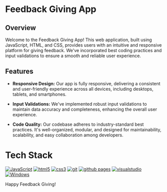 
# Feedback Giving App

## Overview

Welcome to the Feedback Giving App! This web application, built using JavaScript, HTML, and CSS, provides users with an intuitive and responsive platform for giving feedback. We've incorporated best coding practices and input validations to ensure a smooth and reliable user experience.

## Features

- **Responsive Design:** Our app is fully responsive, delivering a consistent and user-friendly experience across all devices, including desktops, tablets, and smartphones.

- **Input Validations:** We've implemented robust input validations to maintain data accuracy and completeness, enhancing the overall user experience.

- **Code Quality:** Our codebase adheres to industry-standard best practices. It's well-organized, modular, and designed for maintainability, scalability, and easy collaboration among developers.

# Tech Stack
[![JavaScript](https://img.shields.io/badge/JavaScript-323330?style=for-the-badge&logo=javascript&logoColor=F7DF1E)](https://developer.mozilla.org/en-US/docs/Web/JavaScript)
[![html5](https://img.shields.io/badge/HTML5-E34F26?style=for-the-badge&logo=html5&logoColor=white)](https://www.w3.org/html/)
[![css3](https://img.shields.io/badge/CSS3-1572B6?style=for-the-badge&logo=css3&logoColor=white)](https://www.w3schools.com/css/)
[![git](https://img.shields.io/badge/GIT-E44C30?style=for-the-badge&logo=git&logoColor=white)](https://git-scm.com/)
[![github pages](https://img.shields.io/badge/GitHub%20Pages-222222?style=for-the-badge&logo=GitHub%20Pages&logoColor=white)](https://pages.github.com/)
[![visualstudio](https://img.shields.io/badge/VSCode-0078D4?style=for-the-badge&logo=visual%20studio%20code&logoColor=white)](https://code.visualstudio.com/)
[![Windows](https://img.shields.io/badge/Windows-0078D6?style=for-the-badge&logo=windows&logoColor=white)](https://www.microsoft.com/)



Happy Feedback Giving!
